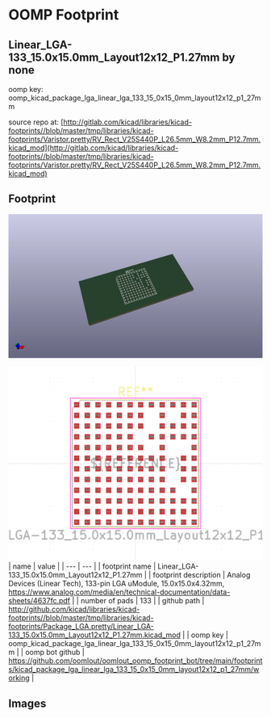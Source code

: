 # OOMP Footprint  
## Linear_LGA-133_15.0x15.0mm_Layout12x12_P1.27mm  by none  
  
oomp key: oomp_kicad_package_lga_linear_lga_133_15_0x15_0mm_layout12x12_p1_27mm  
  
source repo at: [http://gitlab.com/kicad/libraries/kicad-footprints//blob/master/tmp/libraries/kicad-footprints/Varistor.pretty/RV_Rect_V25S440P_L26.5mm_W8.2mm_P12.7mm.kicad_mod](http://gitlab.com/kicad/libraries/kicad-footprints//blob/master/tmp/libraries/kicad-footprints/Varistor.pretty/RV_Rect_V25S440P_L26.5mm_W8.2mm_P12.7mm.kicad_mod)  
## Footprint  
  
[![working_kicad_pcb_3d.png](working_kicad_pcb_3d_600.png)](working_kicad_pcb_3d.png)  
  
[![working.png](working_600.png)](working.png)  
| name | value | 
| --- | --- | 
| footprint name | Linear_LGA-133_15.0x15.0mm_Layout12x12_P1.27mm | 
| footprint description | Analog Devices (Linear Tech), 133-pin LGA uModule, 15.0x15.0x4.32mm, https://www.analog.com/media/en/technical-documentation/data-sheets/4637fc.pdf | 
| number of pads | 133 | 
| github path | http://github.com/kicad/libraries/kicad-footprints//blob/master/tmp/libraries/kicad-footprints/Package_LGA.pretty/Linear_LGA-133_15.0x15.0mm_Layout12x12_P1.27mm.kicad_mod | 
| oomp key | oomp_kicad_package_lga_linear_lga_133_15_0x15_0mm_layout12x12_p1_27mm | 
| oomp bot github | https://github.com/oomlout/oomlout_oomp_footprint_bot/tree/main/footprints/kicad_package_lga_linear_lga_133_15_0x15_0mm_layout12x12_p1_27mm/working | 
## Images  

